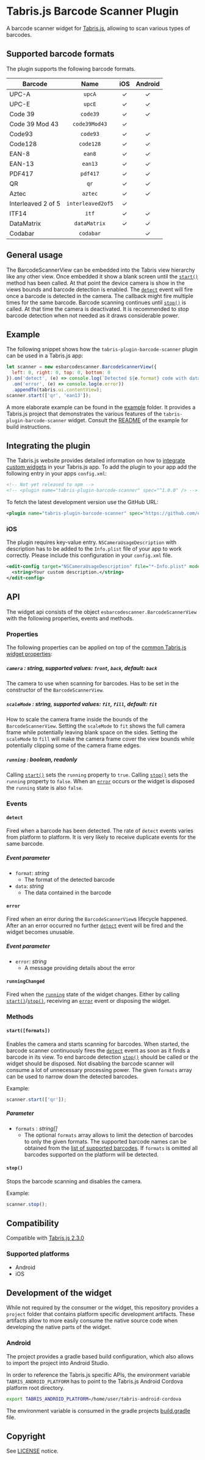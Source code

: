 # Tabris.js Barcode Scanner Plugin

A barcode scanner widget for [Tabris.js](https://tabrisjs.com), allowing to scan various types of barcodes.

## Supported barcode formats

The plugin supports the following barcode formats.

| Barcode            | Name              |   iOS | Android |
| ------------------ | :---------------: | :---: | :-----: |
| UPC-A              | `upcA`            | ✓     | ✓       |
| UPC-E              | `upcE`            | ✓     | ✓       |
| Code 39            | `code39`          | ✓     | ✓       |
| Code 39 Mod 43     | `code39Mod43`     | ✓     |         |
| Code93             | `code93`          | ✓     | ✓       | 
| Code128            | `code128`         | ✓     | ✓       |
| EAN-8              | `ean8`            | ✓     | ✓       |
| EAN-13             | `ean13`           | ✓     | ✓       |
| PDF417             | `pdf417`          | ✓     | ✓       |
| QR                 | `qr`              | ✓     | ✓       |
| Aztec              | `aztec`           | ✓     | ✓       |
| Interleaved 2 of 5 | `interleaved2of5` | ✓     |         |
| ITF14              | `itf`             | ✓     | ✓       |
| DataMatrix         | `dataMatrix`      | ✓     | ✓       |
| Codabar            | `codabar`         |       | ✓       |

## General usage

The BarcodeScannerView can be embedded into the Tabris view hierarchy like any other view. Once embedded it show a blank screen until the [`start()`](#startformats) method has been called. At that point the device camera is show in the views bounds and barcode detection is enabled. The [`detect`](#detect) event will fire once a barcode is detected in the camera. The callback might fire multiple times for the same barcode. Barcode scanning continues until [`stop()`](#stop) is called. At that time the camera is deactivated. It is recommended to stop barcode detection when not needed as it draws considerable power. 

## Example

The following snippet shows how the `tabris-plugin-barcode-scanner` plugin can be used in a Tabris.js app:

```javascript
let scanner = new esbarcodescanner.BarcodeScannerView({
  left: 0, right: 0, top: 0, bottom: 0
}).on('detect', (e) => console.log(`Detected ${e.format} code with data ${e.data}`))
  .on('error', (e) => console.log(e.error))
  .appendTo(tabris.ui.contentView);
scanner.start(['qr', 'ean13']);
```
A more elaborate example can be found in the [example](example/) folder. It provides a Tabris.js project that demonstrates the various features of the `tabris-plugin-barcode-scanner` widget. Consult the [README](example/README.md) of the example for build instructions.

## Integrating the plugin
The Tabris.js website provides detailed information on how to [integrate custom widgets](https://tabrisjs.com/documentation/latest/build#adding-plugins) in your Tabris.js app. To add the plugin to your app add the following entry in your apps `config.xml`:


```xml
<!-- Not yet released to npm -->
<!-- <plugin name="tabris-plugin-barcode-scanner" spec="^1.0.0" /> -->
```

To fetch the latest development version use the GitHub URL:

```xml
<plugin name="tabris-plugin-barcode-scanner" spec="https://github.com/eclipsesource/tabris-plugin-barcode-scanner.git" />
```

### iOS

The plugin requires key-value entry. `NSCameraUsageDescription` with description has to be added to the `Info.plist` file of your app to work correctly. Please include this configuration in your `config.xml` file. 

```xml
<edit-config target="NSCameraUsageDescription" file="*-Info.plist" mode="merge">
  <string>Your custom description.</string>
</edit-config>
```

## API

The widget api consists of the object `esbarcodescanner.BarcodeScannerView` with the following properties, events and methods.

### Properties

The following properties can be applied on top of the [common Tabris.js widget properties](https://tabrisjs.com/documentation/latest/api/Widget#properties):

##### `camera` : _string_, supported values: `front`, `back`, default: `back`

The camera to use when scanning for barcodes. Has to be set in the constructor of the `BarcodeScannerView`. 

##### `scaleMode` : _string_, supported values: `fit`, `fill`, default: `fit`

How to scale the camera frame inside the bounds of the `BarcodeScannerView`. Setting the `scaleMode` to `fit` shows the full camera frame while potentially leaving blank space on the sides. Setting the `scaleMode` to `fill` will make the camera frame cover the view bounds while potentially clipping some of the camera frame edges.

##### `running` : _boolean_, readonly

Calling  [`start()`](#startformats) sets the `running` property to `true`. Calling [`stop()`](#stop) sets the `running` property to `false`. When an [`error`](#error) occurs or the widget is disposed the `running` state is also `false`.

### Events

#### `detect`

Fired when a barcode has been detected. The rate of `detect` events varies from platform to platform. It is very likely to receive duplicate events for the same barcode.

##### Event parameter
* `format`: _string_
  * The format of the detected barcode
* `data`: _string_
  * The data contained in the barcode

#### `error`

Fired when an error during the `BarcodeScannerView`s lifecycle happened. After an an error occurred no further [`detect`](#detect) event will be fired and the widget becomes unusable.

##### Event parameter
* `error`: _string_
  * A message providing details about the error
  
#### `runningChanged`
  
Fired when the [`running`](#running) state of the widget changes. Either by calling [`start()`](#startformats)/[`stop()`](#stop), receiving an [`error`](#error) event or disposing the widget.

### Methods

#### `start([formats])`

Enables the camera and starts scanning for barcodes. When started, the barcode scanner continuously fires the [`detect`](#detect) event as soon as it finds a barcode in its view. To end barcode detection [`stop()`](#stop) should be called or the widget should be disposed. Not disabling the barcode scanner will consume a lot of unnecessary processing power. The given `formats` array can be used to narrow down the detected barcodes.

Example:
```js
scanner.start(['qr']);
```

##### Parameter

* `formats` : _string[]_
  * The optional `formats` array allows to limit the detection of barcodes to only the given formats. The supported barcode names can be obtained from the [list of supported barcodes](#supported-barcode-formats). If `formats` is omitted all barcodes supported on the platform will be detected.
  
#### `stop()`

Stops the barcode scanning and disables the camera.

Example:
```js
scanner.stop();
```

## Compatibility
  
Compatible with [Tabris.js 2.3.0](https://github.com/eclipsesource/tabris-js/releases/tag/v2.3.0)

### Supported platforms

 * Android
 * iOS

## Development of the widget

While not required by the consumer or the widget, this repository provides a `project` folder that contains platform specific development artifacts. These artifacts allow to more easily consume the native source code when developing the native parts of the widget.

### Android

The project provides a gradle based build configuration, which also allows to import the project into Android Studio.

In order to reference the Tabris.js specific APIs, the environment variable `TABRIS_ANDROID_PLATFORM` has to point to the Tabris.js Android Cordova platform root directory.

```bash
export TABRIS_ANDROID_PLATFORM=/home/user/tabris-android-cordova
```
 The environment variable is consumed in the gradle projects [build.gradle](project/android/build.gradle) file.

## Copyright

 See [LICENSE](LICENSE) notice.
